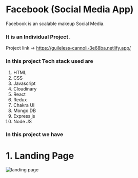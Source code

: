 # Facebook (Social Media App)
Facebook is an scalable makeup Social Media.


### It is an Individual Project.

Project link -> https://guileless-cannoli-3e68ba.netlify.app/

### In this project Tech stack used are

1. HTML
2. CSS
3. Javascript
4. Cloudinary
5. React
6. Redux
8. Chakra UI
9. Mongo DB
10. Express js
11. Node JS

### In this project we have

# 1. Landing Page

![landing page](http://res.cloudinary.com/dd9cmhunr/image/upload/v1681583605/Screenshot_535_cubpjr.png)

